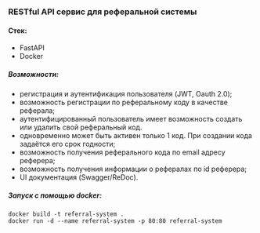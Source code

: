 ### RESTful API сервис для реферальной системы

#### Стек:
- FastAPI
- Docker

##### Возможности:
- регистрация и аутентификация пользователя (JWT, Oauth 2.0);
- возможность регистрации по реферальному коду в качестве реферала;
- аутентифицированный пользователь имеет возможность создать или удалить свой реферальный код.
- одновременно может быть активен только 1 код. При создании кода задаётся его срок годности;
- возможность получения реферального кода по email адресу реферера;
- возможность получения информации о рефералах по id реферера;
- UI документация (Swagger/ReDoc).

#####  Запуск с помощью docker:
```console
docker build -t referral-system . 
docker run -d --name referral-system -p 80:80 referral-system
```
